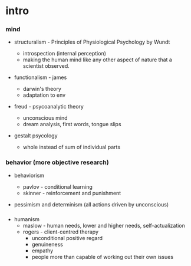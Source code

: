# intro

### mind

- structuralism - Principles of Physiological Psychology by Wundt
    - introspection (internal perception)
    - making the human mind like any other aspect of nature that a scientist observed.

- functionalism - james
    - darwin's theory
    - adaptation to env

- freud - psycoanalytic theory
    - unconscious mind
    - dream analysis, first words, tongue slips

- gestalt psycology
    - whole instead of sum of individual parts

### behavior (more objective research)

- behaviorism
    - pavlov - conditional learning
    - skinner - reinforcement and punishment

- pessimism and determinism (all actions driven by unconscious)

### 

- humanism
    - maslow - human needs, lower and higher needs, self-actualization
    - rogers - client-centred therapy
        - unconditional positive regard
        - genuineness
        - empathy
        - people more than capable of working out their own issues
